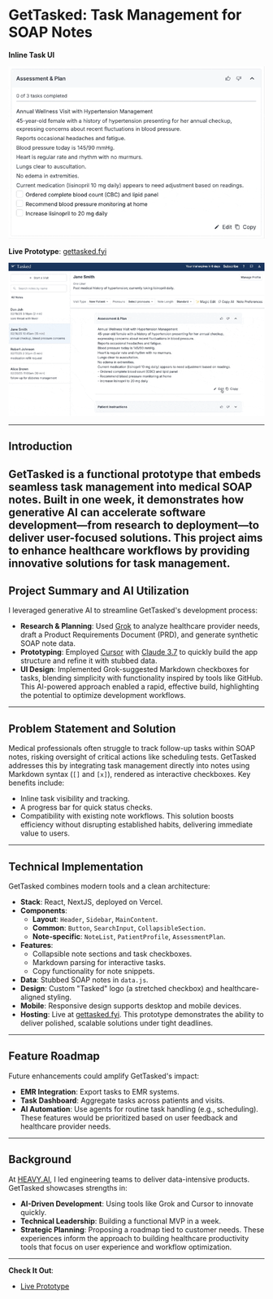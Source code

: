 # GetTasked: Task Management for SOAP Notes

**Inline Task UI**

![GetTasked Checkbox UI](/docs/checkbox-interaction.gif)

**Live Prototype**: [gettasked.fyi](https://www.gettasked.fyi/) 

![GetTasked MVP Demo](/docs/editing-workflow.gif)

---
## Introduction
GetTasked is a functional prototype that embeds seamless task management into medical SOAP notes. Built in one week, it demonstrates how generative AI can accelerate software development—from research to deployment—to deliver user-focused solutions. This project aims to enhance healthcare workflows by providing innovative solutions for task management.
---
## Project Summary and AI Utilization
I leveraged generative AI to streamline GetTasked's development process:
- **Research & Planning**: Used [Grok](https://grok.com/) to analyze healthcare provider needs, draft a Product Requirements Document (PRD), and generate synthetic SOAP note data.
- **Prototyping**: Employed [Cursor](https://cursor.com/) with [Claude 3.7](https://www.anthropic.com/) to quickly build the app structure and refine it with stubbed data.
- **UI Design**: Implemented Grok-suggested Markdown checkboxes for tasks, blending simplicity with functionality inspired by tools like GitHub.
This AI-powered approach enabled a rapid, effective build, highlighting the potential to optimize development workflows.
---
## Problem Statement and Solution
Medical professionals often struggle to track follow-up tasks within SOAP notes, risking oversight of critical actions like scheduling tests. GetTasked addresses this by integrating task management directly into notes using Markdown syntax (`[]` and `[x]`), rendered as interactive checkboxes. Key benefits include:
- Inline task visibility and tracking.
- A progress bar for quick status checks.
- Compatibility with existing note workflows.
This solution boosts efficiency without disrupting established habits, delivering immediate value to users.
---
## Technical Implementation
GetTasked combines modern tools and a clean architecture:
- **Stack**: React, NextJS, deployed on Vercel.
- **Components**:
  - **Layout**: `Header`, `Sidebar`, `MainContent`.
  - **Common**: `Button`, `SearchInput`, `CollapsibleSection`.
  - **Note-specific**: `NoteList`, `PatientProfile`, `AssessmentPlan`.
- **Features**:
  - Collapsible note sections and task checkboxes.
  - Markdown parsing for interactive tasks.
  - Copy functionality for note snippets.
- **Data**: Stubbed SOAP notes in `data.js`.
- **Design**: Custom "Tasked" logo (a stretched checkbox) and healthcare-aligned styling.
- **Mobile**: Responsive design supports desktop and mobile devices.
- **Hosting**: Live at [gettasked.fyi](https://www.gettasked.fyi/).
This prototype demonstrates the ability to deliver polished, scalable solutions under tight deadlines.
---
## Feature Roadmap
Future enhancements could amplify GetTasked's impact:
- **EMR Integration**: Export tasks to EMR systems.
- **Task Dashboard**: Aggregate tasks across patients and visits.
- **AI Automation**: Use agents for routine task handling (e.g., scheduling).
These features would be prioritized based on user feedback and healthcare provider needs.
---
## Background
At [HEAVY.AI](https://www.heavy.ai/), I led engineering teams to deliver data-intensive products. GetTasked showcases strengths in:
- **AI-Driven Development**: Using tools like Grok and Cursor to innovate quickly.
- **Technical Leadership**: Building a functional MVP in a week.
- **Strategic Planning**: Proposing a roadmap tied to customer needs.
These experiences inform the approach to building healthcare productivity tools that focus on user experience and workflow optimization.
---
**Check It Out**:  
- [Live Prototype](https://www.gettasked.fyi/)
